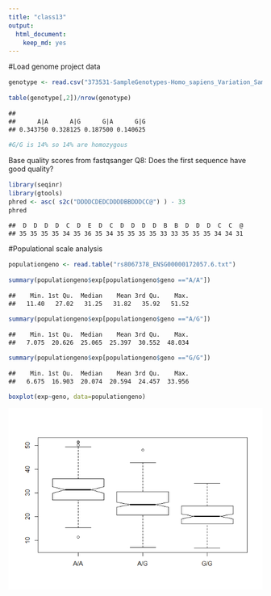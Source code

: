 ```yaml
---
title: "class13"
output: 
  html_document: 
    keep_md: yes
---
```





#Load genome project data

```r
genotype <- read.csv("373531-SampleGenotypes-Homo_sapiens_Variation_Sample_rs8067378.csv")
```


```r
table(genotype[,2])/nrow(genotype)
```

```
## 
##      A|A      A|G      G|A      G|G 
## 0.343750 0.328125 0.187500 0.140625
```

```r
#G/G is 14% so 14% are homozygous
```

Base quality scores from fastqsanger
Q8: Does the first sequence have good quality? 

```r
library(seqinr)
library(gtools)
phred <- asc( s2c("DDDDCDEDCDDDDBBDDDCC@") ) - 33
phred 
```

```
##  D  D  D  D  C  D  E  D  C  D  D  D  D  B  B  D  D  D  C  C  @ 
## 35 35 35 35 34 35 36 35 34 35 35 35 35 33 33 35 35 35 34 34 31
```

#Populational scale analysis



```r
populationgeno <- read.table("rs8067378_ENSG00000172057.6.txt")
```



```r
summary(populationgeno$exp[populationgeno$geno =="A/A"])
```

```
##    Min. 1st Qu.  Median    Mean 3rd Qu.    Max. 
##   11.40   27.02   31.25   31.82   35.92   51.52
```

```r
summary(populationgeno$exp[populationgeno$geno =="A/G"])
```

```
##    Min. 1st Qu.  Median    Mean 3rd Qu.    Max. 
##   7.075  20.626  25.065  25.397  30.552  48.034
```

```r
summary(populationgeno$exp[populationgeno$geno =="G/G"])
```

```
##    Min. 1st Qu.  Median    Mean 3rd Qu.    Max. 
##   6.675  16.903  20.074  20.594  24.457  33.956
```


```r
boxplot(exp~geno, data=populationgeno)
```

![](class13_files/figure-html/unnamed-chunk-6-1.png)<!-- -->


